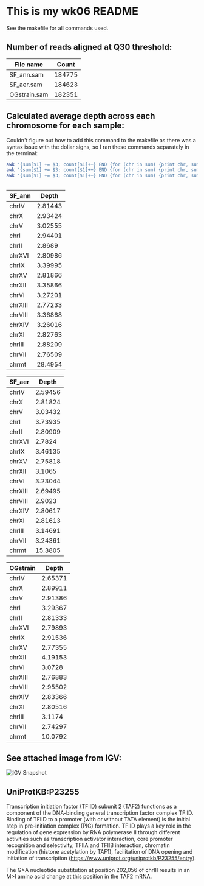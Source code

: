 # This is my wk06 README
See the makefile for all commands used.

## Number of reads aligned at Q30 threshold:

File name   | Count
------------|-------
SF_ann.sam  | 184775
SF_aer.sam  | 184623
OGstrain.sam| 182351

## Calculated average depth across each chromosome for each sample:

Couldn't figure out how to add this command to the makefile as there was a syntax issue with the dollar signs, so I ran these commands separately in the terminal:
```bash
awk '{sum[$1] += $3; count[$1]++} END {for (chr in sum) {print chr, sum[chr] / count[chr]}}' SF_ann.depth.txt
awk '{sum[$1] += $3; count[$1]++} END {for (chr in sum) {print chr, sum[chr] / count[chr]}}' SF_aer.depth.txt
awk '{sum[$1] += $3; count[$1]++} END {for (chr in sum) {print chr, sum[chr] / count[chr]}}' OGstrain.depth.txt
```
##

SF_ann	|Depth	
--------|--------
chrIV	| 2.81443
chrX	| 2.93424
chrV	| 3.02555
chrI	| 2.94401
chrII	| 2.8689
chrXVI	| 2.80986
chrIX	| 3.39995
chrXV	| 2.81866
chrXII	| 3.35866
chrVI	| 3.27201
chrXIII	| 2.77233
chrVIII	| 3.36868
chrXIV	| 3.26016
chrXI	| 2.82763
chrIII	| 2.88209
chrVII	| 2.76509
chrmt	| 28.4954

SF_aer	| Depth
--------|--------
chrIV	| 2.59456
chrX	| 2.81824
chrV	| 3.03432
chrI	| 3.73935
chrII	| 2.80909
chrXVI	| 2.7824
chrIX	| 3.46135
chrXV	| 2.75818
chrXII	| 3.1065
chrVI	| 3.23044
chrXIII | 2.69495
chrVIII | 2.9023
chrXIV	| 2.80617
chrXI	| 2.81613
chrIII	| 3.14691
chrVII	| 3.24361
chrmt	| 15.3805

OGstrain|Depth
--------|--------
chrIV	| 2.65371
chrX	| 2.89911
chrV	| 2.91386
chrI	| 3.29367
chrII	| 2.81333
chrXVI	| 2.79893
chrIX	| 2.91536
chrXV	| 2.77355
chrXII	| 4.19153
chrVI	| 3.0728
chrXIII	| 2.76883
chrVIII	| 2.95502
chrXIV	| 2.83366
chrXI	| 2.80516
chrIII	| 3.1174
chrVII	| 2.74297
chrmt	| 10.0792

## See attached image from IGV:
![IGV Snapshot](data/repos/OMICS/exercises/cegunderson/wk06/igv_snapshot_SGD_wk06.png)

## UniProtKB:P23255 

Transcription initiation factor (TFIID) subunit 2 (TAF2) functions as a component of the DNA-binding general transcription factor complex TFIID. 
Binding of TFIID to a promoter (with or without TATA element) is the initial step in pre-initiation complex (PIC) formation. 
TFIID plays a key role in the regulation of gene expression by RNA polymerase II through different activities such as 
transcription activator interaction, core promoter recognition and selectivity, TFIIA and TFIIB interaction, chromatin modification 
(histone acetylation by TAF1), facilitation of DNA opening and initiation of transcription (https://www.uniprot.org/uniprotkb/P23255/entry).

The G>A nucleotide substitution at position 202,056 of chrIII results in an M>I amino acid change at this position in the TAF2 mRNA. 
